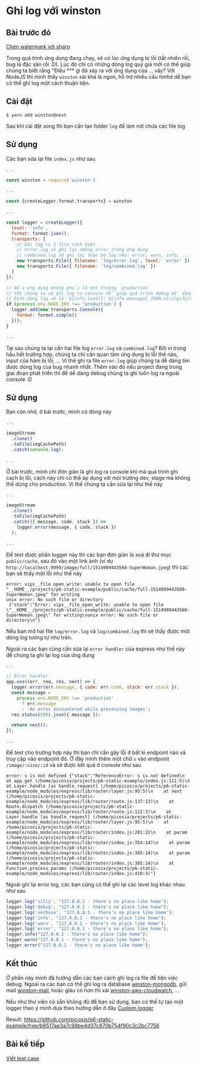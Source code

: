 # Ghi log với winston

## Bài trước đó

[Chèn watermark với sharp](./7-embedded-watermark-with-sharp.md)

Trong quá trình ứng dụng đang chạy, sẽ có lúc ứng dụng bị lỗi (tất nhiên rồi, bug là đặc sản rồi :D). Lúc đó chỉ có những dòng log quý giá mới có thể giúp chúng ta biết rằng "Điều \*\*\* gì đã xảy ra với ứng dụng của ... vậy? Với NodeJS thì mình thấy `winston` xài khá là ngon, hỗ trợ nhiều cấu hìnhd dể bạn có thể ghi log một cách thuận tiện.

## Cài đặt

```shell
$ yarn add winston@next
```

Sau khi cài đặt xong thì bạn cần tạo folder `log` để làm nơi chứa các file log

## Sử dụng

Các bạn sửa lại file `index.js` như sau

```javascript
...

const winston = require('winston')

...

const {createLogger,format,transports} = winston

...

const logger = createLogger({
  level: 'info',
  format: format.json(),
  transports: [
    // Ghi log ra 2 file tách biệt
    // error.log sẽ ghi lại những error trong ứng dụng
    // combined.log sẽ ghi lại toàn bộ log như: error, warn, info, ...
    new transports.File({ filename: 'log/error.log', level: 'error' }),
    new transports.File({ filename: 'log/combined.log' })
  ]
});

// Nếu ứng dụng không phải là môi trường `production`
// thì chúng ta sẽ ghi log ra console để giúp quá trình debug dễ dàng hơn
// Định dạng log sẽ là `${info.level}: ${info.message} JSON.stringify({ ...rest })`
if (process.env.NODE_ENV !== 'production') {
  logger.add(new transports.Console({
    format: format.simple()
  }));
}

...
```

Tại sao chúng ta lại cần hai file log `error.log` và `combined.log`? Bởi vì trong hầu hết trường hợp, chúng ta chỉ cần quan tâm ứng dụng bị lỗi thế nào, input của hàm bị lỗi, ... Vì thê ghi ra file `error.log` giúp chúng ta dễ dàng tìm được dòng log của bug nhanh nhất. Thêm vào đó nếu project đang trong giai đoạn phát triền thì để dễ dàng debug chúng ta ghi luôn log ra ngoài console :D

## Sử dụng

Bạn còn nhớ, ở bài trước, mình có dòng này

```javascript
...

imageStream
  .clone()
  .toFile(imgCachePath)
  .catch(console.log);

...
```

Ở bài trước, mình chỉ đơn giản là ghi log ra console khi mà quá trình ghi cach bị lỗi, cách này chỉ có thể áp dụng với môi trường dev, stage mà không thể dùng cho production. Vì thế chúng ta cần sửa lại như thế này

```javascript
...

imageStream
  .clone()
  .toFile(imgCachePath)
  .catch(({ message, code, stack }) =>
    logger.error(message, { code, stack })
  );

...
```

Để test được phần logger này thì các bạn đơn giản là xoá đi thư mục `public/cache`, sau đó vào một link ảnh (ví dụ `http://localhost:9999/image/full/1514989443568-SuperWoman.jpeg`) thì các bạn sẽ thấy một lỗi như thế này

```shell
error: vips__file_open_write: unable to open file "__HOME__/projects/p6-static-example/public/cache/full-1514989443568-SuperWoman.jpeg" for writing
unix error: No such file or directory
 {"stack":"Error: vips__file_open_write: unable to open file \"__HOME__/projects/p6-static-example/public/cache/full-1514989443568-SuperWoman.jpeg\" for writing\nunix error: No such file or directory\n"}
```

Nếu bạn mở hai file `log/error.log` và `log/combined.log` thì sẽ thấy được một dòng log tương tự như trên.

Ngoài ra các bạn cũng cần sửa lại `error handler` của express như thế này để chúng ta ghi lại log của ứng dụng

```javascript
...

// Error handler
app.use((err, req, res, next) => {
  logger.error(err.message, { code: err.code, stack: err.stack });
  const message =
    process.env.NODE_ENV !== 'production'
      ? err.message
      : 'An error encountered while processing images';
  res.status(500).json({ message });

  return next();
});

...
```

Để test cho trường hợp này thì bạn chỉ cần gây lỗi ở bất kì endpoint nào và truy cập vào endpoint đó. Ở đây mình thêm một chữ `s` vào endpoint `/image/:size/:id` và sẽ được kết quả ở console như sau

```shell
error: s is not defined {"stack":"ReferenceError: s is not defined\n    at app.get (/home/picosix/projects/p6-static-example/index.js:111:5)\n    at Layer.handle [as handle_request] (/home/picosix/projects/p6-static-example/node_modules/express/lib/router/layer.js:95:5)\n    at next (/home/picosix/projects/p6-static-example/node_modules/express/lib/router/route.js:137:13)\n    at Route.dispatch (/home/picosix/projects/p6-static-example/node_modules/express/lib/router/route.js:112:3)\n    at Layer.handle [as handle_request] (/home/picosix/projects/p6-static-example/node_modules/express/lib/router/layer.js:95:5)\n    at /home/picosix/projects/p6-static-example/node_modules/express/lib/router/index.js:281:22\n    at param (/home/picosix/projects/p6-static-example/node_modules/express/lib/router/index.js:354:14)\n    at param (/home/picosix/projects/p6-static-example/node_modules/express/lib/router/index.js:365:14)\n    at param (/home/picosix/projects/p6-static-example/node_modules/express/lib/router/index.js:365:14)\n    at Function.process_params (/home/picosix/projects/p6-static-example/node_modules/express/lib/router/index.js:410:3)"}
```

Ngoài ghi lại error log, các bạn cũng có thể ghi lại các level log khác nhau như sau

```javascript
logger.log('silly', "127.0.0.1 - there's no place like home");
logger.log('debug', "127.0.0.1 - there's no place like home");
logger.log('verbose', "127.0.0.1 - there's no place like home");
logger.log('info', "127.0.0.1 - there's no place like home");
logger.log('warn', "127.0.0.1 - there's no place like home");
logger.log('error', "127.0.0.1 - there's no place like home");
logger.info("127.0.0.1 - there's no place like home");
logger.warn("127.0.0.1 - there's no place like home");
logger.error("127.0.0.1 - there's no place like home");
```

## Kết thúc

Ở phần này mình đã hướng dẫn các bạn cách ghi log ra file để tiện việc debug. Ngoài ra các bạn có thể ghi log ra database [winston-mongodb](https://github.com/winstonjs/winston-mongodb), gửi mail [winston-mail](https://github.com/wavded/winston-mail), hoặc giàu có hơn thì xài [winston-aws-cloudwatch](https://github.com/timdp/winston-aws-cloudwatch), ...

Nếu như thư viện có sẵn không đủ để bạn sử dụng, bạn có thể tự tạo một logger theo ý mình dựa theo hướng dẫn ở đây [Custom logger](https://github.com/winstonjs/winston#adding-custom-transports)

Result: https://github.com/picosix/p6-static-example/tree/b8517ae3a7c98be4d37c870b754f90c3c2bc7756

## Bài kế tiếp

[Viết test case](./9-write-test-case.md)